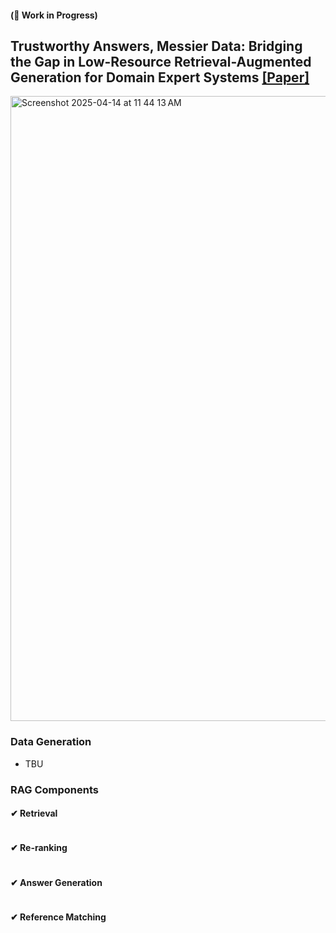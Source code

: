 #### (🚧 Work in Progress)
## Trustworthy Answers, Messier Data: Bridging the Gap in Low-Resource Retrieval-Augmented Generation for Domain Expert Systems [[Paper]](https://arxiv.org/pdf/2502.19596)

<img width="1000" alt="Screenshot 2025-04-14 at 11 44 13 AM" src="https://github.com/user-attachments/assets/8ace61fd-0946-4cca-b63d-262b2c7b75e8" />

### Data Generation
- TBU

### RAG Components
#### ✔ Retrieval
```
```

#### ✔ Re-ranking
```
```

#### ✔ Answer Generation
```
```

#### ✔ Reference Matching 
```
```

